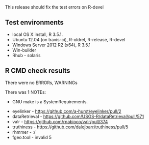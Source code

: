 This release should fix the test errors on R-devel

## Test environments
* local OS X install, R 3.5.1.
* Ubuntu 12.04 (on travis-ci), R-oldrel, R-release, R-devel
* Windows Server 2012 R2 (x64), R 3.5.1
* Win-builder
* Rhub - solaris

## R CMD check results
There were no ERRORs, WARNINGs

There was 1 NOTEs:

* GNU make is a SystemRequirements.

- eyelinker - https://github.com/a-hurst/eyelinker/pull/2
- dataRetrieval - https://github.com/USGS-R/dataRetrieval/pull/571
- valr - https://github.com/rnabioco/valr/pull/374
- truthiness - https://github.com/dalejbarr/truthiness/pull/5
- rhmmer - :/
- fgeo.tool - invalid 5
